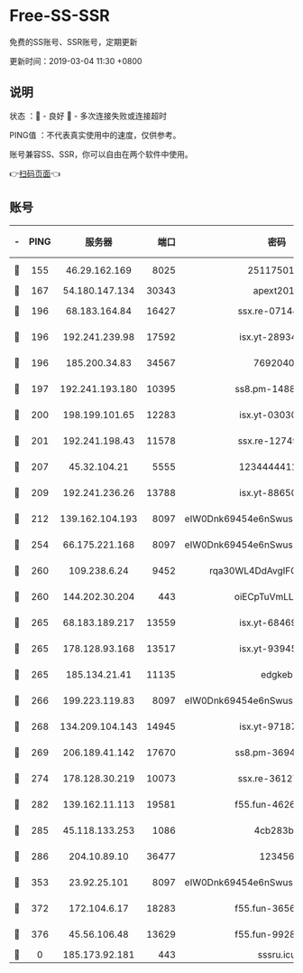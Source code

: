 # Free-SS-SSR

免费的SS账号、SSR账号，定期更新

更新时间：2019-03-04 11:30 +0800

## 说明

状态     ：🙂 - 良好 🙁 - 多次连接失败或连接超时

PING值   ：不代表真实使用中的速度，仅供参考。

账号兼容SS、SSR，你可以自由在两个软件中使用。

👉[扫码页面](https://liesauer.github.io/free-ss-ssr.github.io/)👈

## 账号

|-|PING|服务器|端口|密码|加密方式|区域|
|:----:|:----:|:-----:|-----:|:----:|:----:|:----:|
|🙂|155|46.29.162.169|8025|2511750146|aes-256-cfb|RU|
|🙂|167|54.180.147.134|30343|apext2019|chacha20|KR|
|🙂|196|68.183.164.84|16427|ssx.re-07144593|aes-256-cfb|US|
|🙂|196|192.241.239.98|17592|isx.yt-28934471|aes-256-cfb|US|
|🙂|196|185.200.34.83|34567|76920400|aes-256-cfb|US|
|🙂|197|192.241.193.180|10395|ss8.pm-14887083|aes-256-cfb|US|
|🙂|200|198.199.101.65|12283|isx.yt-03030510|aes-256-cfb|US|
|🙂|201|192.241.198.43|11578|ssx.re-12749222|aes-256-cfb|US|
|🙂|207|45.32.104.21|5555|1234444411111|aes-256-cfb|SG|
|🙂|209|192.241.236.26|13788|isx.yt-88650870|aes-256-cfb|US|
|🙂|212|139.162.104.193|8097|eIW0Dnk69454e6nSwuspv9DmS201tQ0D|aes-256-cfb|JP|
|🙂|254|66.175.221.168|8097|eIW0Dnk69454e6nSwuspv9DmS201tQ0D|aes-256-cfb|US|
|🙂|260|109.238.6.24|9452|rqa30WL4DdAvgIFG6Fs3znzTa|aes-256-cfb|FR|
|🙂|260|144.202.30.204|443|oiECpTuVmLLxk4Ts|aes-256-cfb|US|
|🙂|265|68.183.189.217|13559|isx.yt-68469421|aes-256-cfb|SG|
|🙂|265|178.128.93.168|13517|isx.yt-93945310|aes-256-cfb|SG|
|🙂|265|185.134.21.41|11135|edgkeb|aes-256-cfb|GB|
|🙂|266|199.223.119.83|8097|eIW0Dnk69454e6nSwuspv9DmS201tQ0D|aes-256-cfb|US|
|🙂|268|134.209.104.143|14945|isx.yt-97187184|aes-256-cfb|SG|
|🙂|269|206.189.41.142|17670|ss8.pm-36944551|aes-256-cfb|SG|
|🙂|274|178.128.30.219|10073|ssx.re-36127052|aes-256-cfb|SG|
|🙂|282|139.162.11.113|19581|f55.fun-46262690|aes-256-cfb|SG|
|🙂|285|45.118.133.253|1086|4cb283b8|aes-256-cfb|SG|
|🙂|286|204.10.89.10|36477|123456|aes-256-cfb|US|
|🙂|353|23.92.25.101|8097|eIW0Dnk69454e6nSwuspv9DmS201tQ0D|aes-256-cfb|US|
|🙂|372|172.104.6.17|18283|f55.fun-36565083|aes-256-cfb|US|
|🙂|376|45.56.106.48|13629|f55.fun-99286814|aes-256-cfb|US|
|🙁|0|185.173.92.181|443|sssru.icu|rc4-md5|RU|

